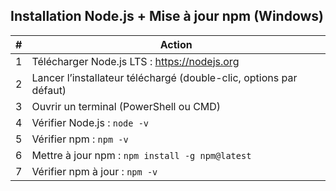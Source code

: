 ## Installation Node.js + Mise à jour npm (Windows)

| #  | Action                                                                 |
|----|------------------------------------------------------------------------|
| 1  | Télécharger Node.js LTS : https://nodejs.org                          |
| 2  | Lancer l’installateur téléchargé (double-clic, options par défaut)    |
| 3  | Ouvrir un terminal (PowerShell ou CMD)                                |
| 4  | Vérifier Node.js : `node -v`                                          |
| 5  | Vérifier npm : `npm -v`                                               |
| 6  | Mettre à jour npm : `npm install -g npm@latest`                       |
| 7  | Vérifier npm à jour : `npm -v`                                        |
